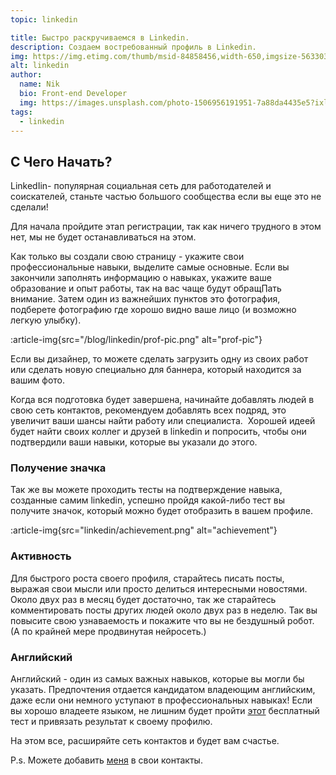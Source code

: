 ```yaml
---
topic: linkedin

title: Быстро раскручиваемся в Linkedin.
description: Создаем востребованный профиль в Linkedin.
img: https://img.etimg.com/thumb/msid-84858456,width-650,imgsize-563303,,resizemode-4,quality-100/untitled-6vrgr.jpg
alt: linkedin
author: 
  name: Nik
  bio: Front-end Developer
  img: https://images.unsplash.com/photo-1506956191951-7a88da4435e5?ixlib=rb-1.2.1&ixid=eyJhcHBfaWQiOjEyMDd9&auto=format&fit=crop&w=800&q=60
tags: 
  - linkedin
---
```

## C Чего Начать?

LinkedIin- популярная социальная сеть для работодателей и соискателей, станьте частью большого сообщества если вы еще это не сделали!

Для начала пройдите этап регистрации, так как ничего трудного в этом нет, мы не будет останавливаться на этом.

Как только вы создали свою страницу - укажите свои профессиональные навыки, выделите самые основные.
Если вы закончили заполнять информацию о навыках, укажите ваше образование и опыт работы, так на вас чаще будут обращ∏ать внимание.
Затем один из важнейших пунктов это фотография, подберете фотографию где хорошо видно ваше лицо (и возможно легкую улыбку).

:article-img{src="/blog/linkedin/prof-pic.png" alt="prof-pic"}

Если вы дизайнер, то можете сделать загрузить одну из своих работ или сделать новую специально для баннера, который находится за вашим фото.

Когда вся подготовка будет завершена, начинайте добавлять людей в свою сеть контактов, рекомендуем добавлять всех подряд, это увеличит ваши шансы найти работу или специалиста. 
Хорошей идеей будет найти своих коллег и друзей в linkedin и попросить, чтобы они подтвердили ваши навыки, которые вы указали до этого.

### Получение значка 

Так же вы можете проходить тесты на подтверждение навыка, созданные самим linkedin, успешно пройдя какой-либо тест вы получите значок, который можно будет отобразить в вашем профиле.

:article-img{src="linkedin/achievement.png" alt="achievement"}

### Активность

Для быстрого роста своего профиля, старайтесь писать посты, выражая свои мысли или просто делиться интересными новостями.
Около двух раз в месяц будет достаточно, так же старайтесь комментировать посты других людей около двух раз в неделю.
Так вы повысите свою узнаваемость и покажите что вы не бездушный робот. (А по крайней мере продвинутая нейросеть.)

### Английский

Английский - один из самых важных навыков, которые вы могли бы указать. Предпочтения отдается кандидатом владеющим английским, даже если они немного уступают в профессиональных навыках!
Если вы хорошо владеете языком, не лишним будет пройти <a href="https://www.efset.org/">этот</a> бесплатный тест и привязать результат к своему профилю. 

На этом все, расширяйте сеть контактов и будет вам счастье. 

P.s. Можете добавить <a href="https://www.linkedin.com/in/nktovs/">меня</a> в свои контакты.
